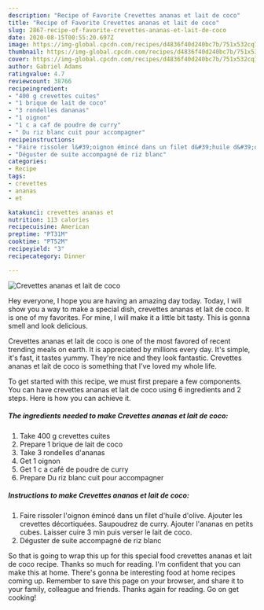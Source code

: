 ```yaml
---
description: "Recipe of Favorite Crevettes ananas et lait de coco"
title: "Recipe of Favorite Crevettes ananas et lait de coco"
slug: 2867-recipe-of-favorite-crevettes-ananas-et-lait-de-coco
date: 2020-08-15T00:55:20.697Z
image: https://img-global.cpcdn.com/recipes/d4836f40d240bc7b/751x532cq70/crevettes-ananas-et-lait-de-coco-photo-principale-de-la-recette.jpg
thumbnail: https://img-global.cpcdn.com/recipes/d4836f40d240bc7b/751x532cq70/crevettes-ananas-et-lait-de-coco-photo-principale-de-la-recette.jpg
cover: https://img-global.cpcdn.com/recipes/d4836f40d240bc7b/751x532cq70/crevettes-ananas-et-lait-de-coco-photo-principale-de-la-recette.jpg
author: Gabriel Adams
ratingvalue: 4.7
reviewcount: 38766
recipeingredient:
- "400 g crevettes cuites"
- "1 brique de lait de coco"
- "3 rondelles dananas"
- "1 oignon"
- "1 c a caf de poudre de curry"
- " Du riz blanc cuit pour accompagner"
recipeinstructions:
- "Faire rissoler l&#39;oignon émincé dans un filet d&#39;huile d&#39;olive. Ajouter les crevettes décortiquées. Saupoudrez de curry. Ajouter l&#39;ananas en petits cubes. Laisser cuire 3 min puis verser le lait de coco."
- "Déguster de suite accompagné de riz blanc"
categories:
- Recipe
tags:
- crevettes
- ananas
- et

katakunci: crevettes ananas et 
nutrition: 113 calories
recipecuisine: American
preptime: "PT31M"
cooktime: "PT52M"
recipeyield: "3"
recipecategory: Dinner

---
```



![Crevettes ananas et lait de coco](https://img-global.cpcdn.com/recipes/d4836f40d240bc7b/751x532cq70/crevettes-ananas-et-lait-de-coco-photo-principale-de-la-recette.jpg)

Hey everyone, I hope you are having an amazing day today. Today, I will show you a way to make a special dish, crevettes ananas et lait de coco. It is one of my favorites. For mine, I will make it a little bit tasty. This is gonna smell and look delicious.

Crevettes ananas et lait de coco is one of the most favored of recent trending meals on earth. It is appreciated by millions every day. It's simple, it's fast, it tastes yummy. They're nice and they look fantastic. Crevettes ananas et lait de coco is something that I've loved my whole life.




To get started with this recipe, we must first prepare a few components. You can have crevettes ananas et lait de coco using 6 ingredients and 2 steps. Here is how you can achieve it.

<!--inarticleads1-->

##### The ingredients needed to make Crevettes ananas et lait de coco:

1. Take 400 g crevettes cuites
1. Prepare 1 brique de lait de coco
1. Take 3 rondelles d&#39;ananas
1. Get 1 oignon
1. Get 1 c a café de poudre de curry
1. Prepare  Du riz blanc cuit pour accompagner




<!--inarticleads2-->

##### Instructions to make Crevettes ananas et lait de coco:

1. Faire rissoler l&#39;oignon émincé dans un filet d&#39;huile d&#39;olive. Ajouter les crevettes décortiquées. Saupoudrez de curry. Ajouter l&#39;ananas en petits cubes. Laisser cuire 3 min puis verser le lait de coco.
1. Déguster de suite accompagné de riz blanc




So that is going to wrap this up for this special food crevettes ananas et lait de coco recipe. Thanks so much for reading. I'm confident that you can make this at home. There's gonna be interesting food at home recipes coming up. Remember to save this page on your browser, and share it to your family, colleague and friends. Thanks again for reading. Go on get cooking!
